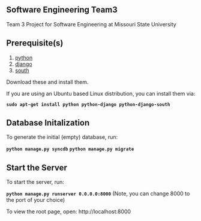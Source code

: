 Software Engineering Team3
------------
Team 3 Project for Software Engineering at Missouri State University

Prerequisite(s)
-------------
1. [python](http://www.www.python.org/ "python")
2. [django](http://www.djangoproject.com/ "django")
3. [south](http://south.aeracode.org/ "south")

Download these and install them.

If you are using an Ubuntu based Linux distribution, you can install them via:

**`sudo apt-get install python python-django python-django-south`**

Database Initalization
--------------------
To generate the initial (empty) database, run:

**`python manage.py syncdb`**
**`python manage.py migrate`**

Start the Server
--------------------
To start the server, run:

**`python manage.py runserver 0.0.0.0:8000`**
(Note, you can change 8000 to the port of your choice)

To view the root page, open: http://localhost:8000
